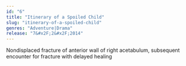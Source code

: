 ```yaml
---
id: "6"
title: "Itinerary of a Spoiled Child"
slug: "itinerary-of-a-spoiled-child"
genres: "Adventure|Drama"
release: "7&#x2F;2&#x2F;2014"
---
```


Nondisplaced fracture of anterior wall of right acetabulum, subsequent encounter for fracture with delayed healing

